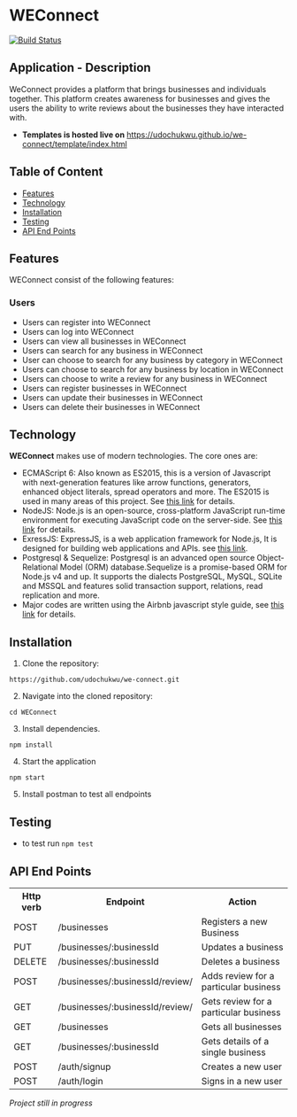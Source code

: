 # WEConnect

[![Build Status](https://travis-ci.org/udochukwu/we-connect.svg?branch=develop)](https://travis-ci.org/udochukwu/we-connect)

## Application - Description
WeConnect provides a platform that brings businesses and individuals together. This platform
creates awareness for businesses and gives the users the ability to write reviews about the
businesses they have interacted with.
* <b>Templates is hosted live on</b> https://udochukwu.github.io/we-connect/template/index.html
## Table of Content

* [Features](#features)
* [Technology](#technology)
* [Installation](#installation)
* [Testing](#testing)
* [API End Points](#api-end-points)

## Features
WEConnect consist of the following features:
###  Users
* Users can register into WEConnect
* Users can log into WEConnect
* Users can view all businesses in WEConnect
* Users can search for any business in WEConnect
* User can choose to search for any business by category in WEConnect
* Users can choose to search for any business by location in WEConnect
* Users can choose to write a review for any business in WEConnect
* Users can register businesses in WEConnect
* Users can update their businesses in WEConnect
* Users can delete their businesses in WEConnect

## Technology

**WEConnect** makes use of modern technologies. The core ones are:

* ECMAScript 6: Also known as ES2015, this is a version of Javascript with
    next-generation features like arrow functions, generators, enhanced object literals,
    spread operators and more. The ES2015 is used in many areas of this project. See [this link](https://en.wikipedia.org/wiki/ECMAScript) for details.
* NodeJS: Node.js is an open-source, cross-platform JavaScript run-time environment for executing JavaScript code on the server-side.
    See [this link](https://en.wikipedia.org/wiki/Node.js) for details.
* ExressJS: ExpressJS, is a web application framework for Node.js, It is designed for building web applications and APIs.
    see [this link](https://en.wikipedia.org/wiki/Express.js).
* Postgresql & Sequelize: Postgresql is an advanced open source Object-Relational Model (ORM) database.Sequelize is a promise-based ORM for Node.js v4 and up. It supports the dialects PostgreSQL, MySQL, SQLite and MSSQL and features solid transaction support, relations, read replication and more.
* Major codes are written using the Airbnb javascript style guide, see [this link](https://github.com/airbnb/javascript) for details.

## Installation
1. Clone the repository:
```
https://github.com/udochukwu/we-connect.git
```
2. Navigate into the cloned repository:
```
cd WEConnect
```
3. Install dependencies.
```
npm install
```
4. Start the application
```
npm start
```
5. Install postman to test all endpoints

## Testing
- to test run `npm test`

## API End Points
<table>
<tr><th>Http verb</th><th>Endpoint</th><th>Action</th></tr>
<tr> <td>POST</td> <td> /businesses </td> <td>Registers a new Business </td></tr>
<tr> <td>PUT</td> <td>/businesses/:businessId </td><td>Updates a business</td></tr>
<tr> <td>DELETE</td><td> /businesses/:businessId </td><td> Deletes a business</td></tr>
<tr><td> POST </td><td>/businesses/:businessId/review/</td><td>  Adds review for a particular business</td></tr>
<tr> <td>GET </td><td>/businesses/:businessId/review/</td><td> Gets review for a particular business</td><tr>
<tr><td>GET </td><td>/businesses </td><td> Gets all businesses</td></tr>
<tr> <td>GET</td> <td>/businesses/:businessId</td><td> Gets details of a single business</td></tr>
<tr><td> POST </td><td>/auth/signup </td><td> Creates a new user</td></tr>
<tr><td> POST </td><td>/auth/login </td><td> Signs in a new user</td></tr>
</table>

<i>Project still in progress</i>